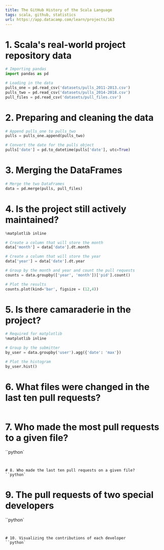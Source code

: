 ```yaml
---
title: The GitHub History of the Scala Language
tags: scala, github, statistics
url: https://app.datacamp.com/learn/projects/163
---
```


# 1. Scala's real-world project repository data
```python
# Importing pandas
import pandas as pd

# Loading in the data
pulls_one = pd.read_csv('datasets/pulls_2011-2013.csv')
pulls_two = pd.read_csv('datasets/pulls_2014-2018.csv')
pull_files = pd.read_csv('datasets/pull_files.csv')
```


# 2. Preparing and cleaning the data
```python
# Append pulls_one to pulls_two
pulls = pulls_one.append(pulls_two)

# Convert the date for the pulls object
pulls['date'] = pd.to_datetime(pulls['date'], utc=True)
```


# 3. Merging the DataFrames
```python
# Merge the two DataFrames
data = pd.merge(pulls, pull_files)
```


# 4. Is the project still actively maintained?
```python
%matplotlib inline

# Create a column that will store the month
data['month'] = data['date'].dt.month

# Create a column that will store the year
data['year'] = data['date'].dt.year

# Group by the month and year and count the pull requests
counts = data.groupby(['year', 'month'])['pid'].count()

# Plot the results
counts.plot(kind='bar', figsize = (12,4))
```


# 5. Is there camaraderie in the project?
```python
# Required for matplotlib
%matplotlib inline

# Group by the submitter
by_user = data.groupby('user').agg({'date': 'max'})

# Plot the histogram
by_user.hist()
```


# 6. What files were changed in the last ten pull requests?
```python

```


# 7. Who made the most pull requests to a given file?
``python`

```


# 8. Who made the last ten pull requests on a given file?
``python`

```


# 9. The pull requests of two special developers
``python`

```


# 10. Visualizing the contributions of each developer
``python`

```



